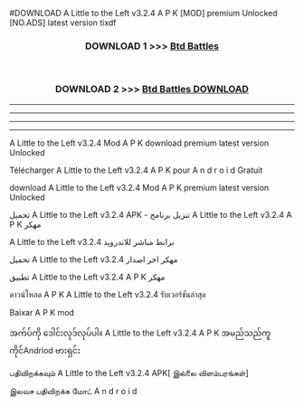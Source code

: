 #DOWNLOAD A Little to the Left v3.2.4 A P K [MOD] premium Unlocked [NO.ADS] latest version  tixdf 



<div align="center">

<h3>DOWNLOAD 1 >>> <a href="https://getmod1.web.app/?judule=Btd Battles">Btd Battles</a></h3><br>

<h3>DOWNLOAD 2 >>> <a href="https://getmod1.web.app/?judule=Btd Battles">Btd Battles DOWNLOAD</a></h3>

</div>


----------------------------------------------------------

----------------------------------------------------------

----------------------------------------------------------

----------------------------------------------------------


A Little to the Left v3.2.4 Mod A P K download premium latest version Unlocked

Télécharger  A Little to the Left v3.2.4 A P K pour A n d r o i d Gratuit

download A Little to the Left v3.2.4 Mod A P K premium latest version Unlocked

تحميل A Little to the Left v3.2.4 APK - تنزيل برنامج A Little to the Left v3.2.4 A P K مهكر

A Little to the Left v3.2.4 برابط مباشر للاندرويد

تحميل A Little to the Left v3.2.4 مهكر اخر اصدار

تطبيق A Little to the Left v3.2.4 A P K مهكر

ดาวน์โหลด A P K A Little to the Left v3.2.4 รับเวอร์ชันล่าสุด

Baixar A P K mod

အက်ပ်ကို ဒေါင်းလုဒ်လုပ်ပါ။ A Little to the Left v3.2.4 A P K အမည်သည်ကူကိုင်Andriod ဗားရှင်း

பதிவிறக்கவும் A Little to the Left v3.2.4 APK[ இல்லை விளம்பரங்கள்] 
 
இலவச பதிவிறக்க மோட் A n d r o i d



